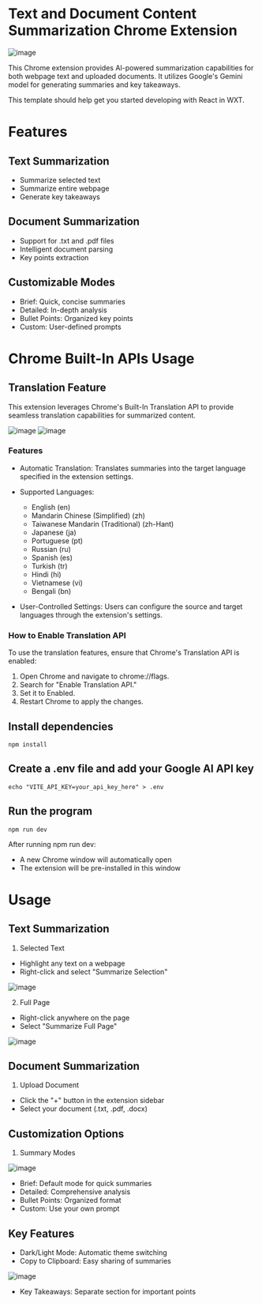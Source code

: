 # Text and Document Content Summarization Chrome Extension
![image](https://github.com/user-attachments/assets/0701d674-37ef-4b82-9ec5-c4df0dae1300)

This Chrome extension provides AI-powered summarization capabilities for both webpage text and uploaded documents. It utilizes Google's Gemini model for generating summaries and key takeaways.

This template should help get you started developing with React in WXT.

# Features

## Text Summarization

- Summarize selected text
- Summarize entire webpage
- Generate key takeaways

## Document Summarization

- Support for .txt and .pdf files
- Intelligent document parsing
- Key points extraction

## Customizable Modes

- Brief: Quick, concise summaries
- Detailed: In-depth analysis
- Bullet Points: Organized key points
- Custom: User-defined prompts

# Chrome Built-In APIs Usage

## Translation Feature

This extension leverages Chrome's Built-In Translation API to provide seamless translation capabilities for summarized content.

![image](https://github.com/user-attachments/assets/519854b6-6e64-4ffb-b7f1-d7814239364f)
![image](https://github.com/user-attachments/assets/6e4e2bb8-1103-49fc-91dd-1cea89430975)

### Features

- Automatic Translation: Translates summaries into the target language specified in the extension settings.

- Supported Languages:

  - English (en)
  - Mandarin Chinese (Simplified) (zh)
  - Taiwanese Mandarin (Traditional) (zh-Hant)
  - Japanese (ja)
  - Portuguese (pt)
  - Russian (ru)
  - Spanish (es)
  - Turkish (tr)
  - Hindi (hi)
  - Vietnamese (vi)
  - Bengali (bn)

- User-Controlled Settings: Users can configure the source and target languages through the extension's settings.

### How to Enable Translation API

To use the translation features, ensure that Chrome's Translation API is enabled:

1. Open Chrome and navigate to chrome://flags.
2. Search for "Enable Translation API."
3. Set it to Enabled.
4. Restart Chrome to apply the changes.

## Install dependencies

`npm install`

## Create a .env file and add your Google AI API key

`echo "VITE_API_KEY=your_api_key_here" > .env`

## Run the program

`npm run dev`

After running npm run dev:

- A new Chrome window will automatically open
- The extension will be pre-installed in this window

# Usage

## Text Summarization

1. Selected Text

- Highlight any text on a webpage
- Right-click and select "Summarize Selection"

![image](https://github.com/user-attachments/assets/98805fc8-e78a-4591-be7f-8fa1d88c4a8f)

2. Full Page

- Right-click anywhere on the page
- Select "Summarize Full Page"

![image](https://github.com/user-attachments/assets/2d83dd13-1e8e-4f3a-9cdd-e839b298535e)

## Document Summarization

1. Upload Document

- Click the "+" button in the extension sidebar
- Select your document (.txt, .pdf, .docx)

## Customization Options

1. Summary Modes

![image](https://github.com/user-attachments/assets/6feb84f7-7cf9-44f8-a0ac-bc42e8702265)

- Brief: Default mode for quick summaries
- Detailed: Comprehensive analysis
- Bullet Points: Organized format
- Custom: Use your own prompt

## Key Features

- Dark/Light Mode: Automatic theme switching
- Copy to Clipboard: Easy sharing of summaries

![image](https://github.com/user-attachments/assets/7779cec4-db41-4bee-a04a-d76bb2e864fa)

- Key Takeaways: Separate section for important points
